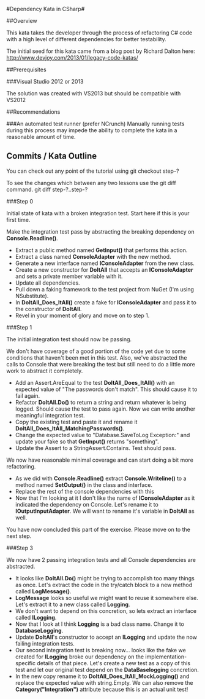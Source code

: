 #Dependency Kata in CSharp#

##Overview

This kata takes the developer through the process of refactoring C# code with a high level of different dependencies for better testability. 

The initial seed for this kata came from a blog post by Richard Dalton here: http://www.devjoy.com/2013/01/legacy-code-katas/

##Prerequisites

###Visual Studio 2012 or 2013

The solution was created with VS2013 but should be compatible with VS2012

##Recommendations

###An automated test runner (prefer NCrunch)
Manually running tests during this process may impede the ability to complete the kata in a reasonable amount of time.

## Commits / Kata Outline

You can check out any point of the tutorial using
    git checkout step-?

To see the changes which between any two lessons use the git diff command.
    git diff step-?..step-?

###Step 0

Initial state of kata with a broken integration test. Start here if this is your first time.

Make the integration test pass by abstracting the breaking dependency on **Console.Readline()**. 


- Extract a public method named **GetInput()** that performs this action.
- Extract a class named **ConsoleAdapter** with the new method.
- Generate a new interface named **IConsoleAdapter** from the new class.
- Create a new constructor for **DoItAll** that accepts an **IConsoleAdapter** and sets a private member variable with it.
- Update all dependencies.
- Pull down a faking framework to the test project from NuGet (I'm using NSubstitute).
- In **DoItAll_Does_ItAll()** create a fake for **IConsoleAdapter** and pass it to the constructor of **DoItAll**.
- Revel in your moment of glory and move on to step 1.

###Step 1

The initial integration test should now be passing. 

We don't have coverage of a good portion of the code yet due to some conditions that haven't been met in this test. Also, we've abstracted the calls to Console that were breaking the test but still need to do a little more work to abstract it completely.

- Add an Assert.AreEqual to the test **DoItAll_Does_ItAll()** with an expected value of "The passwords don't match". This should cause it to fail again.
- Refactor **DoItAll.Do()** to return a string and return whatever is being logged. Should cause the test to pass again. Now we can write another meaningful integration test.
- Copy the existing test and paste it and rename it **DoItAll_Does_ItAll_MatchingPasswords()**.
- Change the expected value to "Database.SaveToLog Exception:" and update your fake so that **GetInput()** returns "something".
- Update the Assert to a StringAssert.Contains. Test should pass.
 
We now have reasonable minimal coverage and can start doing a bit more refactoring.

- As we did with **Console.Readline()** extract **Console.Writeline()** to a method named **SetOutput()** in the class and interface.
- Replace the rest of the console dependencies with this 
- Now that I'm looking at it I don't like the name of **IConsoleAdapter** as it indicated the dependency on Console. Let's rename it to **IOutputInputAdapter**. We will want to rename it's variable in **DoItAll** as well.

You have now concluded this part of the exercise. Please move on to the next step.

###Step 3

We now have 2 passing integration tests and all Console dependencies are abstracted.

- It looks like **DoItAll.Do()** might be trying to accomplish too many things as once. Let's extract the code in the try/catch block to a new method called **LogMessage()**.
- **LogMessage** looks so useful we might want to reuse it somewhere else. Let's extract it to a new class called **Logging**.
- We don't want to depend on this concretion, so lets extract an interface called **ILogging**.
- Now that I look at I think **Logging** is a bad class name. Change it to **DatabaseLogging**.
- Update **DoItAll**'s constructor to accept an **ILogging** and update the now failing integration tests.
- Our second integration test is breaking now... looks like the fake we created for **ILogging** broke our dependency on the implementation-specific details of that piece. Let's create a new test as a copy of this test and let our original test depend on the **DataBaselogging** concretion.
- In the new copy rename it to **DoItAll_Does_ItAll_MockLogging()** and replace the expected value with string.Empty. We can also remove the **Category("Integration")** attribute because this is an actual unit test!
